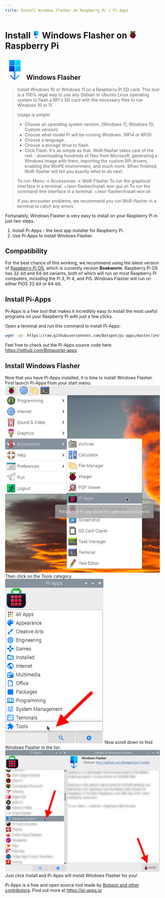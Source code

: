 ```yaml
---
title: Install Windows Flasher on Raspberry Pi | Pi-Apps
---
```

<div class="simple-install-content content">

# Install <img src="/img/app-icons/Windows Flasher/icon-64.png" height=24> Windows Flasher on <img src=/img/other-icons/raspberrypi-icon.svg height=24> Raspberry Pi

## <img src="/img/app-icons/Windows Flasher/icon-64.png"> Windows Flasher
> Install Windows 10 or Windows 11 on a Raspberry Pi SD card.
> This tool is a 100% legal way to use any Debian or Ubuntu Linux operating system to flash a RPi's SD card with the necessary files to run Windows 10 or 11.
> 
> Usage is simple:
> - Choose an operating system version. (Windows 11, Windows 10, Custom version)
> - Choose what model Pi will be running Windows. (RPi4 or RPi3)
> - Choose a language.
> - Choose a storage drive to flash.
> - Click Flash.
> It's as simple as that. WoR-flasher takes care of the rest - downloading hundreds of files from Microsoft, generating a Windows image with them, importing the custom RPi drivers, enabling the WinPE environment, and much more. When finished, WoR-flasher will tell you exactly what to do next.
> 
> To run: Menu -> Accessories -> WoR-Flasher
> To run the graphical interface in a terminal: ~/wor-flasher/install-wor-gui.sh
> To run the command-line interface in a terminal: ~/wor-flasher/install-wor.sh
> 
> If you encounter problems, we recommend you run WoR-flasher in a terminal to catch any errors.

Fortunately, Windows Flasher is very easy to install on your Raspberry Pi in just two steps.
1. Install Pi-Apps - the best app installer for Raspberry Pi.
2. Use Pi-Apps to install Windows Flasher.
</div>
<div class="simple-install-content content">

## Compatibility
For the best chance of this working, we recommend using the latest version of [Raspberry Pi OS](https://www.raspberrypi.com/software/), which is currently version **Bookworm**.
Raspberry Pi OS has 32-bit and 64-bit variants, both of which will run on most Raspberry Pi computers, including the Pi 3, Pi 4, and Pi5.
Windows Flasher will run on either PiOS 32-bit or 64-bit.
</div>
<div class="simple-install-content content">

## Install Pi-Apps

Pi-Apps is a free tool that makes it incredibly easy to install the most useful programs on your Raspberry Pi with just a few clicks.

Open a terminal and run this command to install Pi-Apps:
```bash
wget -qO- https://raw.githubusercontent.com/Botspot/pi-apps/master/install | bash
```
Feel free to check out the Pi-Apps source code here: https://github.com/Botspot/pi-apps
</div>
<div class="simple-install-content content">

## Install Windows Flasher

Now that you have Pi-Apps installed, it is time to install Windows Flasher.
First launch Pi-Apps from your start menu:
<img src="/img/start-menu.png">
Then click on the Tools category.
<img src="/img/category-selections/Tools.png">
Now scroll down to find Windows Flasher in the list.
<img src="/img/app-icons/Windows Flasher/app-selection.png">
Just click Install and Pi-Apps will install Windows Flasher for you!
</div>
<div class="simple-install-content content">

Pi-Apps is a free and open source tool made by [Botspot and other contributors](/about/#contributors). Find out more at https://pi-apps.io
</div>
